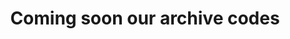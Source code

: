 ---
layout: layouts/source-page.html
title: Coming soon our archive codes
renderData:
    title: Coming soon our archives code
    demo: "/feeds/model-dan-grid"
    premium: true
tags: 
    - grid
    - basic
---